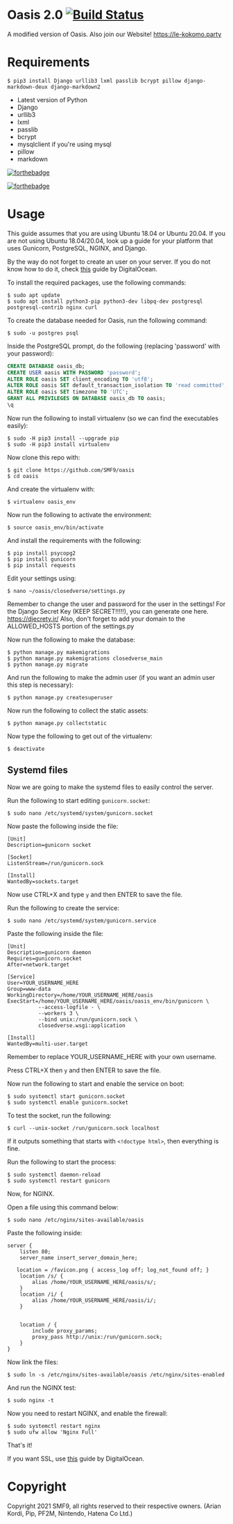 # Oasis 2.0 [![Build Status](https://travis-ci.com/stampylongr/oasisclosed.svg?branch=master)](https://travis-ci.com/stampylongr/oasisclosed)
A modified version of Oasis. Also join our Website! https://le-kokomo.party

# Requirements
```console
$ pip3 install Django urllib3 lxml passlib bcrypt pillow django-markdown-deux django-markdown2
```
  * Latest version of Python
  * Django
  * urllib3
  * lxml
  * passlib
  * bcrypt
  * mysqlclient if you're using mysql
  * pillow
  * markdown

[![forthebadge](https://forthebadge.com/images/badges/made-with-python.svg)](https://forthebadge.com)

[![forthebadge](https://forthebadge.com/images/badges/you-didnt-ask-for-this.svg)](https://forthebadge.com)

# **Usage**
This guide assumes that you are using Ubuntu 18.04 or Ubuntu 20.04. If you are not using Ubuntu 18.04/20.04, look up a guide for your platform that uses Gunicorn, PostgreSQL, NGINX, and Django.

By the way do not forget to create an user on your server. If you do not know how to do it, check [this](https://www.digitalocean.com/community/tutorials/how-to-create-a-new-sudo-enabled-user-on-ubuntu-18-04-quickstart) guide by DigitalOcean.

To install the required packages, use the following commands:
```console
$ sudo apt update
$ sudo apt install python3-pip python3-dev libpq-dev postgresql postgresql-contrib nginx curl
```
To create the database needed for Oasis, run the following command:
```console
$ sudo -u postgres psql
```
Inside the PostgreSQL prompt, do the following (replacing 'password' with your password):
```sql
CREATE DATABASE oasis_db;
CREATE USER oasis WITH PASSWORD 'password';
ALTER ROLE oasis SET client_encoding TO 'utf8';
ALTER ROLE oasis SET default_transaction_isolation TO 'read committed';
ALTER ROLE oasis SET timezone TO 'UTC';
GRANT ALL PRIVILEGES ON DATABASE oasis_db TO oasis;
\q
```
Now run the following to install virtualenv (so we can find the executables easily):
```console
$ sudo -H pip3 install --upgrade pip
$ sudo -H pip3 install virtualenv
```
Now clone this repo with:
```console
$ git clone https://github.com/SMF9/oasis
$ cd oasis
```
And create the virtualenv with:
```console
$ virtualenv oasis_env
```
Now run the following to activate the environment:
```console
$ source oasis_env/bin/activate
```
And install the requirements with the following:
```console
$ pip install psycopg2
$ pip install gunicorn
$ pip install requests
```
Edit your settings using:
```console
$ nano ~/oasis/closedverse/settings.py
```
Remember to change the user and password for the user in the settings!
For the Django Secret Key (KEEP SECRET!!!!!), you can generate one here. https://djecrety.ir/
Also, don't forget to add your domain to the ALLOWED_HOSTS portion of the settings.py

Now run the following to make the database:
```console
$ python manage.py makemigrations
$ python manage.py makemigrations closedverse_main
$ python manage.py migrate
```

And run the following to make the admin user  (if you want an admin user this step is necessary):
```console
$ python manage.py createsuperuser
```

Now run the following to collect the static assets:
```console
$ python manage.py collectstatic
```

Now type the following to get out of the virtualenv:
```console
$ deactivate
```

## Systemd files
Now we are going to make the systemd files to easily control the server.

Run the following to start editing `gunicorn.socket`:
```console
$ sudo nano /etc/systemd/system/gunicorn.socket
```
Now paste the following inside the file:
```
[Unit]
Description=gunicorn socket

[Socket]
ListenStream=/run/gunicorn.sock

[Install]
WantedBy=sockets.target
```

Now use CTRL+X and type `y` and then ENTER to save the file.

Run the following to create the service:
```console
$ sudo nano /etc/systemd/system/gunicorn.service
```

Paste the following inside the file:
```
[Unit]
Description=gunicorn daemon
Requires=gunicorn.socket
After=network.target

[Service]
User=YOUR_USERNAME_HERE
Group=www-data
WorkingDirectory=/home/YOUR_USERNAME_HERE/oasis
ExecStart=/home/YOUR_USERNAME_HERE/oasis/oasis_env/bin/gunicorn \
          --access-logfile - \
          --workers 3 \
          --bind unix:/run/gunicorn.sock \
          closedverse.wsgi:application

[Install]
WantedBy=multi-user.target
```
Remember to replace YOUR_USERNAME_HERE with your own username.

Press CTRL+X then `y` and then ENTER to save the file.

Now run the following to start and enable the service on boot:
```console
$ sudo systemctl start gunicorn.socket
$ sudo systemctl enable gunicorn.socket
```

To test the socket, run the following:
```console
$ curl --unix-socket /run/gunicorn.sock localhost
```

If it outputs something that starts with `<!doctype html>`, then everything is fine.

Run the following to start the process:
```console
$ sudo systemctl daemon-reload
$ sudo systemctl restart gunicorn
```

Now, for NGINX.

Open a file using this command below:
```console
$ sudo nano /etc/nginx/sites-available/oasis
```

Paste the following inside:
```nginx
server {
    listen 80;
    server_name insert_server_domain_here;

   location = /favicon.png { access_log off; log_not_found off; }
    location /s/ {
        alias /home/YOUR_USERNAME_HERE/oasis/s/;
    }
    location /i/ {
        alias /home/YOUR_USERNAME_HERE/oasis/i/;
    }

    
    location / {
        include proxy_params;
        proxy_pass http://unix:/run/gunicorn.sock;
    }
}
```

Now link the files:
```console
$ sudo ln -s /etc/nginx/sites-available/oasis /etc/nginx/sites-enabled
```

And run the NGINX test:
```console
$ sudo nginx -t
```

Now you need to restart NGINX, and enable the firewall:
```console
$ sudo systemctl restart nginx
$ sudo ufw allow 'Nginx Full'
```

That's it!

If you want SSL, use [this](https://www.digitalocean.com/community/tutorials/how-to-secure-nginx-with-let-s-encrypt-on-ubuntu-18-04) guide by DigitalOcean.

# Copyright
Copyright 2021 SMF9, all rights reserved to their respective owners. (Arian Kordi, Pip, PF2M, Nintendo, Hatena Co Ltd.)

